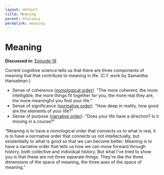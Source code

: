 ```yaml
---
layout: default
title: Meaning 
parent: Glossary
permalink: meaning 
---
```


# Meaning 

**Discussed in:** [Episode 19](/episodes/19)

Current cognitive science tells us that there are three components of meaning that that contribute to meaning in life. (C.f. work by Samantha Hanselman.)

- Sense of coherence ([nomological order](nomological-order)). "The more coherent, the more intelligible, the more things fit together for you, the more real they are, the more meaningful you find your life."
- Sense of significance ([normative order](normative-order)). "How deep in reality, how good are the elements of your life?"
- Sense of purpose ([narrative order](narrative-order)). "Does your life have a direction? Is it moving in a course?"

"Meaning is to have a nomological order that connects us to what is real, it is to have a normative order that connects us not intellectually, but existentially to what is good so that we can become better. Meaning is to have a narrative order that tells us how we can move forward through history, both collective and individual history. But what I've tried to show you is that these are not three separate things. They're like the three dimensions of the space of meaning, the three axes of the space of meaning."
